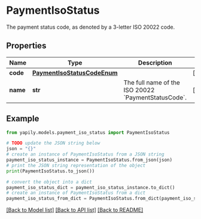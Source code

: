 # PaymentIsoStatus

The payment status code, as denoted by a 3-letter ISO 20022 code.

## Properties

Name | Type | Description | Notes
------------ | ------------- | ------------- | -------------
**code** | [**PaymentIsoStatusCodeEnum**](PaymentIsoStatusCodeEnum.md) |  | [optional] 
**name** | **str** | The full name of the ISO 20022 &#x60;PaymentStatusCode&#x60;. | [optional] 

## Example

```python
from yapily.models.payment_iso_status import PaymentIsoStatus

# TODO update the JSON string below
json = "{}"
# create an instance of PaymentIsoStatus from a JSON string
payment_iso_status_instance = PaymentIsoStatus.from_json(json)
# print the JSON string representation of the object
print(PaymentIsoStatus.to_json())

# convert the object into a dict
payment_iso_status_dict = payment_iso_status_instance.to_dict()
# create an instance of PaymentIsoStatus from a dict
payment_iso_status_from_dict = PaymentIsoStatus.from_dict(payment_iso_status_dict)
```
[[Back to Model list]](../README.md#documentation-for-models) [[Back to API list]](../README.md#documentation-for-api-endpoints) [[Back to README]](../README.md)


